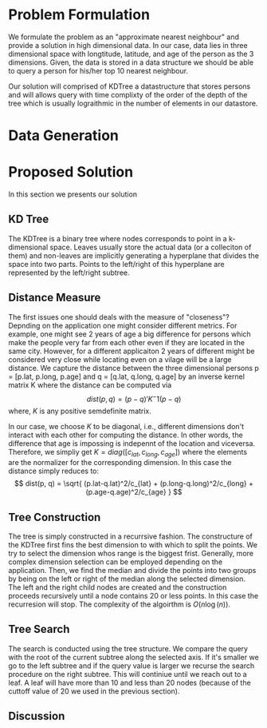 # Problem Formulation
We formulate the problem as an "approximate nearest neighbour" and provide a solution in high dimensional data. In our case, data lies in three dimensional space with longtitude, latitude, and age of the person as the 3 dimensions. Given, the data is stored in a data structure we should be able to query a person for his/her top 10 nearest neighbour.

Our solution will comprised of KDTree a datastructure that stores persons and will allows query with time complixty of the order of the depth of the tree which is usually lograithmic in the number of elements in our datastore.

# Data Generation


# Proposed Solution
In this section we presents our solution

## KD Tree
The KDTree is a binary tree where nodes corresponds to point in a k-dimensional space. Leaves usually store the actual data (or a colleciton of them) and non-leaves are implicitly generating a hyperplane that divides the space into two parts. Points to the left/right of this hyperplane are represented by the left/right subtree. 

## Distance Measure
The first issues one should deals with the measure of "closeness"? Depnding on the application one might consider different metrics.
For example, one might see 2 years of age a big difference for persons which make the people very far from each other even if they are located in the same city. However, for a different applicaiton 2 years of different might be considered very close while locating even on a vilage will be a large distance. We capture the distance between the three dimensional persons p = [p.lat, p.long, p.age] and q = [q.lat, q.long, q.age] by an inverse kernel matrix K where the distance can be computed via
$$ dist(p, q) = (p-q)' K^-1 (p-q) $$
where, $K$ is any positive semdefinite matrix.

In our case, we choose $K$ to be diagonal, i.e., different dimensions don't interact with each other for computing the distance. In other words, the difference that age is impossing is indepennt of the location and viceversa.
Therefore, we simpliy get $K = diag([c_{lat}, c_{long}, c_{age}])$ where the elements are the normalizer for the corresponding dimension.
In this case the distance simply reduces to:
$$ dist(p, q) =  \sqrt{ (p.lat-q.lat)^2/c_{lat} + (p.long-q.long)^2/c_{long} + (p.age-q.age)^2/c_{age} } $$

## Tree Construction
The tree is simply constructed in a recurrsive fashion. The constructure of the KDTree first fins the best dimension to with which to split the points. We try to select the dimension whos range is the biggest frist. Generally, more complex dimension selection can be employed depending on the application. Then, we find the median and divide the points into two groups by being on the left or right of the median along the selected dimension. The left and the right child nodes are created and the construction proceeds recursively until a node contains 20 or less points. In this case the recurresion will stop.
The complexity of the algoirthm is $O(n \log(n))$.

## Tree Search
The search is conducted using the tree structure. We compare the query with the root of the current subtree along the selected axis. If it's smaller we go to the left subtree and if the query value is larger we recurse the search procedure on the right subtree. This will continiue until we reach out to a leaf. A leaf will have more than 10 and less than 20 nodes (because of the cuttoff value of 20 we used in the previous section).

## Discussion
